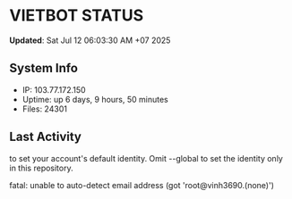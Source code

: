# VIETBOT STATUS
**Updated**: Sat Jul 12 06:03:30 AM +07 2025

## System Info
- IP: 103.77.172.150
- Uptime: up 6 days, 9 hours, 50 minutes
- Files: 24301

## Last Activity

to set your account's default identity.
Omit --global to set the identity only in this repository.

fatal: unable to auto-detect email address (got 'root@vinh3690.(none)')
